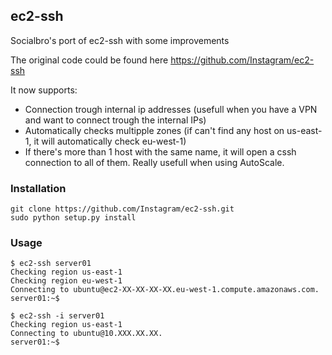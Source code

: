 ## ec2-ssh

Socialbro's port of ec2-ssh with some improvements

The original code could be found here https://github.com/Instagram/ec2-ssh

It now supports:
 - Connection trough internal ip addresses (usefull when you have a VPN and want to connect trough the internal IPs)
 - Automatically checks multipple zones (if can't find any host on us-east-1, it will automatically check eu-west-1)
 - If there's more than 1 host with the same name, it will open a cssh connection to all of them. Really usefull when using AutoScale.

### Installation

```
git clone https://github.com/Instagram/ec2-ssh.git
sudo python setup.py install
```

### Usage

```
$ ec2-ssh server01
Checking region us-east-1
Checking region eu-west-1
Connecting to ubuntu@ec2-XX-XX-XX-XX.eu-west-1.compute.amazonaws.com.
server01:~$ 
```

```
$ ec2-ssh -i server01
Checking region us-east-1
Connecting to ubuntu@10.XXX.XX.XX.
server01:~$ 
```
